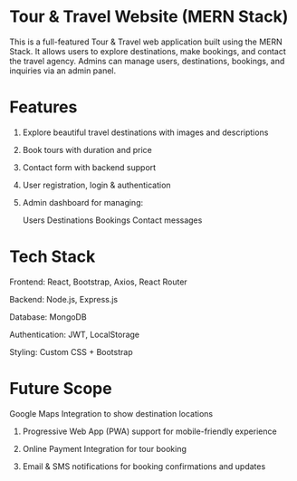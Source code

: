 # Tour & Travel Website (MERN Stack)
This is a full-featured Tour & Travel web application built using the MERN Stack. It allows users to explore destinations, make bookings, and contact the travel agency. Admins can manage users, destinations, bookings, and inquiries via an admin panel.

# Features
1. Explore beautiful travel destinations with images and descriptions

2. Book tours with duration and price

3. Contact form with backend support

4. User registration, login & authentication

5. Admin dashboard for managing:

    Users
    Destinations
    Bookings
    Contact messages

# Tech Stack
Frontend: React, Bootstrap, Axios, React Router

Backend: Node.js, Express.js

Database: MongoDB

Authentication: JWT, LocalStorage

Styling: Custom CSS + Bootstrap

# Future Scope
Google Maps Integration to show destination locations

1. Progressive Web App (PWA) support for mobile-friendly experience

2. Online Payment Integration for tour booking

3. Email & SMS notifications for booking confirmations and updates

